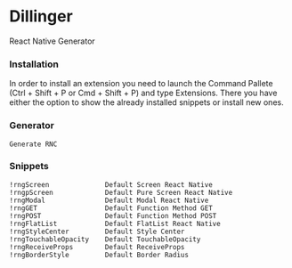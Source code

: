 # Dillinger
React Native Generator 

### Installation
In order to install an extension you need to launch the Command Pallete (Ctrl + Shift + P or Cmd + Shift + P) and type Extensions. There you have either the option to show the already installed snippets or install new ones.

### Generator

    Generate RNC

### Snippets
    !rngScreen              Default Screen React Native
    !rngpScreen             Default Pure Screen React Native
    !rngModal               Default Modal React Native
    !rngGET                 Default Function Method GET
    !rngPOST                Default Function Method POST
    !rngFlatList            Default FlatList React Native
    !rngStyleCenter         Default Style Center
    !rngTouchableOpacity    Default TouchableOpacity
    !rngReceiveProps        Default ReceiveProps
    !rngBorderStyle         Default Border Radius